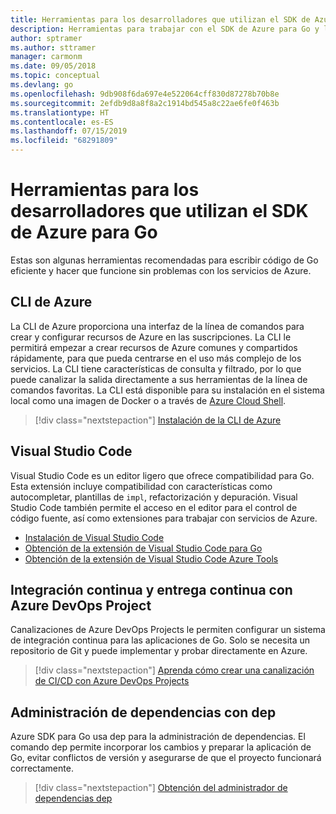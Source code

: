 ```yaml
---
title: Herramientas para los desarrolladores que utilizan el SDK de Azure para Go
description: Herramientas para trabajar con el SDK de Azure para Go y los servicios de Azure
author: sptramer
ms.author: sttramer
manager: carmonm
ms.date: 09/05/2018
ms.topic: conceptual
ms.devlang: go
ms.openlocfilehash: 9db908f6da697e4e522064cff830d87278b70b8e
ms.sourcegitcommit: 2efdb9d8a8f8a2c1914bd545a8c22ae6fe0f463b
ms.translationtype: HT
ms.contentlocale: es-ES
ms.lasthandoff: 07/15/2019
ms.locfileid: "68291809"
---
```

# <a name="tools-for-developers-using-the-azure-sdk-for-go"></a>Herramientas para los desarrolladores que utilizan el SDK de Azure para Go

Estas son algunas herramientas recomendadas para escribir código de Go eficiente y hacer que funcione sin problemas con los servicios de Azure.

## <a name="azure-cli"></a>CLI de Azure

La CLI de Azure proporciona una interfaz de la línea de comandos para crear y configurar recursos de Azure en las suscripciones. La CLI le permitirá empezar a crear recursos de Azure comunes y compartidos rápidamente, para que pueda centrarse en el uso más complejo de los servicios. La CLI tiene características de consulta y filtrado, por lo que puede canalizar la salida directamente a sus herramientas de la línea de comandos favoritas. La CLI está disponible para su instalación en el sistema local como una imagen de Docker o a través de [Azure Cloud Shell](https://docs.microsoft.com/azure/cloud-shell/overview).

> [!div class="nextstepaction"]
> [Instalación de la CLI de Azure](/cli/azure/install-azure-cli)

## <a name="visual-studio-code"></a>Visual Studio Code

Visual Studio Code es un editor ligero que ofrece compatibilidad para Go. Esta extensión incluye compatibilidad con características como autocompletar, plantillas de `impl`, refactorización y depuración. Visual Studio Code también permite el acceso en el editor para el control de código fuente, así como extensiones para trabajar con servicios de Azure.

* [Instalación de Visual Studio Code](https://code.visualstudio.com/Download)
* [Obtención de la extensión de Visual Studio Code para Go](https://code.visualstudio.com/docs/languages/go)
* [Obtención de la extensión de Visual Studio Code Azure Tools](https://marketplace.visualstudio.com/items?itemName=ms-vscode.vscode-azureextensionpack)

## <a name="cicd-with-azure-devops-project"></a>Integración continua y entrega continua con Azure DevOps Project

Canalizaciones de Azure DevOps Projects le permiten configurar un sistema de integración continua para las aplicaciones de Go. Solo se necesita un repositorio de Git y puede implementar y probar directamente en Azure.

> [!div class="nextstepaction"]
> [Aprenda cómo crear una canalización de CI/CD con Azure DevOps Projects](/azure/devops-project/azure-devops-project-go)

## <a name="dependency-management-with-dep"></a>Administración de dependencias con dep

Azure SDK para Go usa dep para la administración de dependencias. El comando dep permite incorporar los cambios y preparar la aplicación de Go, evitar conflictos de versión y asegurarse de que el proyecto funcionará correctamente.

> [!div class="nextstepaction"]
> [Obtención del administrador de dependencias dep](https://github.com/golang/dep)
